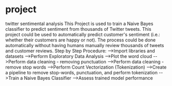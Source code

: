 # project
twitter sentimental analysis 
This Project is used to train a Naive Bayes classifier to predict sentiment from thousands of Twitter tweets.
This project could be used  to automatically predict customer's sentiment (i.e.: whether their customers are happy or not). The process could be done automatically without having humans manually review thousands of tweets and customer reviews. 
Step by Step Procedure:
-->Import libraries and datasets 
-->Perform Exploratory Data Analysis
-->Plot the word cloud
-->Perform data cleaning - removing punctuation
-->Perform data cleaning - remove stop words
-->Perform Count Vectorization (Tokenization)
-->Create a pipeline to remove stop-words, punctuation, and perform tokenization
-->Train a Naive Bayes Classifier
-->Assess trained model performance  
